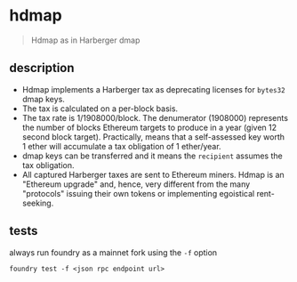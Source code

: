 # hdmap

> Hdmap as in Harberger dmap

## description

- Hdmap implements a Harberger tax as deprecating licenses for `bytes32` dmap
  keys.
- The tax is calculated on a per-block basis.
- The tax rate is 1/1908000/block. The denumerator (1908000) represents the
  number of blocks Ethereum targets to produce in a year (given 12 second block
  target). Practically, means that a self-assessed key worth 1 ether will
  accumulate a tax obligation of 1 ether/year.
- dmap keys can be transferred and it means the `recipient` assumes the tax
  obligation.
- All captured Harberger taxes are sent to Ethereum miners. Hdmap is an
  "Ethereum upgrade" and, hence, very different from the many "protocols"
  issuing their own tokens or implementing egoistical rent-seeking.

## tests

always run foundry as a mainnet fork using the `-f` option

```shell
foundry test -f <json rpc endpoint url>
```
